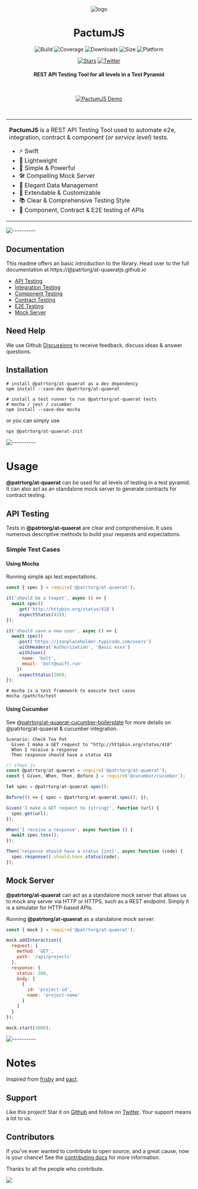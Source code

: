 <span align="center">

![logo](./assets/logo-icon-small.svg)

# PactumJS

![Build](https://github.com/patrtorg/at-quaerat/workflows/Build/badge.svg?branch=master)
![Coverage](https://img.shields.io/codeclimate/coverage/ASaiAnudeep/@patrtorg/at-quaerat)
![Downloads](https://img.shields.io/npm/dt/@patrtorg/at-quaerat)
![Size](https://img.shields.io/bundlephobia/minzip/@patrtorg/at-quaerat)
![Platform](https://img.shields.io/node/v/@patrtorg/at-quaerat)

[![Stars](https://img.shields.io/github/stars/@patrtorg/at-quaeratjs/@patrtorg/at-quaerat?style=social)](https://github.com/patrtorg/at-quaerat/stargazers)
[![Twitter](https://img.shields.io/twitter/follow/@patrtorg/at-quaeratjs?label=Follow&style=social)](https://twitter.com/@patrtorg/at-quaeratjs)

#### REST API Testing Tool for all levels in a Test Pyramid

</span>

<br />
<p align="center"><a href="https://@patrtorg/at-quaeratjs.github.io"><img src="https://raw.githubusercontent.com/@patrtorg/at-quaeratjs/@patrtorg/at-quaerat/master/assets/demo.gif" alt="PactumJS Demo"/></a>
</p>
<br />

<table>
<tr>
<td>

**PactumJS** is a REST API Testing Tool used to automate e2e, integration, contract & component (*or service level*) tests.

- ⚡ Swift
- 🎈 Lightweight
- 🚀 Simple & Powerful
- 🛠️ Compelling Mock Server
- 💎 Elegant Data Management
- 🔧 Extendable & Customizable
- 📚 Clear & Comprehensive Testing Style
- 🔗 Component, Contract & E2E testing of APIs

</td>
</tr>
</table>

![----------](https://raw.githubusercontent.com/@patrtorg/at-quaeratjs/@patrtorg/at-quaerat/master/assets/rainbow.png)

## Documentation

This readme offers an basic introduction to the library. Head over to the full documentation at https://@patrtorg/at-quaeratjs.github.io

- [API Testing](https://@patrtorg/at-quaeratjs.github.io/guides/api-testing)
- [Integration Testing](https://@patrtorg/at-quaeratjs.github.io/guides/integration-testing)
- [Component Testing](https://@patrtorg/at-quaeratjs.github.io/guides/component-testing)
- [Contract Testing](https://@patrtorg/at-quaeratjs.github.io/guides/contract-testing)
- [E2E Testing](https://@patrtorg/at-quaeratjs.github.io/guides/e2e-testing)
- [Mock Server](https://@patrtorg/at-quaeratjs.github.io/guides/mock-server)

## Need Help

We use Github [Discussions](https://github.com/patrtorg/at-quaerat/discussions) to receive feedback, discuss ideas & answer questions.

## Installation

```shell
# install @patrtorg/at-quaerat as a dev dependency
npm install --save-dev @patrtorg/at-quaerat

# install a test runner to run @patrtorg/at-quaerat tests
# mocha / jest / cucumber
npm install --save-dev mocha
```

or you can simply use

```bash
npx @patrtorg/at-quaerat-init
```

![----------](https://raw.githubusercontent.com/@patrtorg/at-quaeratjs/@patrtorg/at-quaerat/master/assets/rainbow.png)

# Usage

**@patrtorg/at-quaerat** can be used for all levels of testing in a test pyramid. It can also act as an standalone mock server to generate contracts for contract testing.

## API Testing

Tests in **@patrtorg/at-quaerat** are clear and comprehensive. It uses numerous descriptive methods to build your requests and expectations. 

### Simple Test Cases

#### Using Mocha

Running simple api test expectations.

```js
const { spec } = require('@patrtorg/at-quaerat');

it('should be a teapot', async () => {
  await spec()
    .get('http://httpbin.org/status/418')
    .expectStatus(418);
});

it('should save a new user', async () => {
  await spec()
    .post('https://jsonplaceholder.typicode.com/users')
    .withHeaders('Authorization', 'Basic xxxx')
    .withJson({
      name: 'bolt',
      email: 'bolt@swift.run'
    })
    .expectStatus(200);
});
```

```shell
# mocha is a test framework to execute test cases
mocha /path/to/test
```

#### Using Cucumber

See [@patrtorg/at-quaerat-cucumber-boilerplate](https://github.com/patrtorg/at-quaerat-cucumber-boilerplate) for more details on @patrtorg/at-quaerat & cucumber integration.

```gherkin
Scenario: Check Tea Pot
  Given I make a GET request to "http://httpbin.org/status/418"
  When I receive a response
  Then response should have a status 418
```

```js
// steps.js
const @patrtorg/at-quaerat = require('@patrtorg/at-quaerat');
const { Given, When, Then, Before } = require('@cucumber/cucumber');

let spec = @patrtorg/at-quaerat.spec();

Before(() => { spec = @patrtorg/at-quaerat.spec(); });

Given('I make a GET request to {string}', function (url) {
  spec.get(url);
});

When('I receive a response', async function () {
  await spec.toss();
});

Then('response should have a status {int}', async function (code) {
  spec.response().should.have.status(code);
});
```

## Mock Server

**@patrtorg/at-quaerat** can act as a standalone *mock server* that allows us to mock any server via HTTP or HTTPS, such as a REST endpoint. Simply it is a simulator for HTTP-based APIs.

Running **@patrtorg/at-quaerat** as a standalone *mock server*.

```js
const { mock } = require('@patrtorg/at-quaerat');

mock.addInteraction({
  request: {
    method: 'GET',
    path: '/api/projects'
  },
  response: {
    status: 200,
    body: [
      {
        id: 'project-id',
        name: 'project-name'
      }
    ]
  }
});

mock.start(3000);
```

![----------](https://raw.githubusercontent.com/@patrtorg/at-quaeratjs/@patrtorg/at-quaerat/master/assets/rainbow.png)

# Notes

Inspired from [frisby](https://docs.frisbyjs.com/) and [pact](https://docs.pact.io).

## Support

Like this project! Star it on [Github](https://github.com/patrtorg/at-quaerat/stargazers) and follow on [Twitter](https://twitter.com/@patrtorg/at-quaeratjs). Your support means a lot to us.

## Contributors

If you've ever wanted to contribute to open source, and a great cause, now is your chance! See the [contributing docs](https://github.com/patrtorg/at-quaerat/blob/master/CONTRIBUTING.md) for more information.

Thanks to all the people who contribute.

<a href="https://github.com/patrtorg/at-quaerat/graphs/contributors">
  <img src="https://contrib.rocks/image?repo=@patrtorg/at-quaeratjs/@patrtorg/at-quaerat" />
</a>
<br />